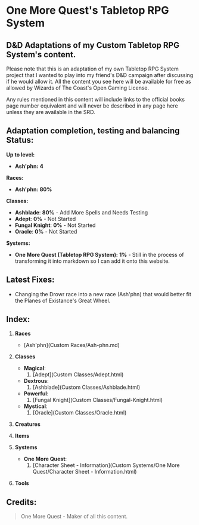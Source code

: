 # **One More Quest**'s Tabletop RPG System
## **D&D Adaptations** of my Custom Tabletop RPG System's content.
Please note that this is an adaptation of my own Tabletop RPG System project that I wanted to play into my friend's D&D campaign after discussing if he would allow it.
All the content you see here will be available for free as allowed by Wizards of The Coast's Open Gaming License.

Any rules mentioned in this content will include links to the official books page number equivalent and will never be described in any page here unless they are available in the SRD.

## **Adaptation completion, testing and balancing Status:**

**Up to level:**
- **Ash'phn:** **4**

**Races:**
- **Ash'phn:** **80%**

**Classes:**
- **Ashblade**: **80%** - Add More Spells and Needs Testing
- **Adept**: **0%** - Not Started
- **Fungal Knight**: **0%** - Not Started
- **Oracle**: **0%** - Not Started

**Systems:**
- **One More Quest (Tabletop RPG System):** **1%** - Still in the process of transforming it into markdown so I can add it onto this website.


## **Latest Fixes:**
- Changing the Drowr race into a new race (Ash'phn) that would better fit the Planes of Existance's Great Wheel.

## **Index:**

1. **Races**
    - [Ash'phn](Custom Races/Ash-phn.md)

2. **Classes**
    - **Magical**:
        1. [Adept](Custom Classes/Adept.html)
    - **Dextrous**:
        1. [Ashblade](Custom Classes/Ashblade.html)
    - **Powerful**:
        1. [Fungal Knight](Custom Classes/Fungal-Knight.html)
    - **Mystical**:
        1. [Oracle](Custom Classes/Oracle.html)

3. **Creatures**

4. **Items**

5. **Systems**
   - **One More Quest**:
     1. [Character Sheet - Information](Custom Systems/One More Quest/Character Sheet - Information.html)

6. **Tools**

## **Credits:**

> One More Quest - Maker of all this content.
